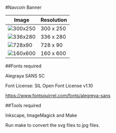 #Navcoin Banner

| Image | Resolution |
|-------|------------|
| ![300x250](file:///home/daniel/ownCloud/NavcoinBanner/banner300x250.jpg "300x250")  | 300 x 250 |
| ![336x280](file:///home/daniel/ownCloud/NavcoinBanner/banner336x280.jpg "336x280") | 336 x 280 |
| ![728x90](file:///home/daniel/ownCloud/NavcoinBanner/banner728x90.jpg "728x90") | 728 x 90 |
| ![160x600](file:///home/daniel/ownCloud/NavcoinBanner/banner160x600.jpg "160x600") | 160 x 600  |


##Fonts required

Alegraya SANS SC

Font License: SIL Open Font License v1.10

https://www.fontsquirrel.com/fonts/alegreya-sans

##Tools required

Inkscape, ImageMagick and Make

Run make to convert the svg files to jpg files.
